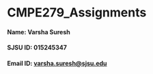 # CMPE279_Assignments
#### Name: Varsha Suresh
#### SJSU ID: 015245347
#### Email ID: varsha.suresh@sjsu.edu
